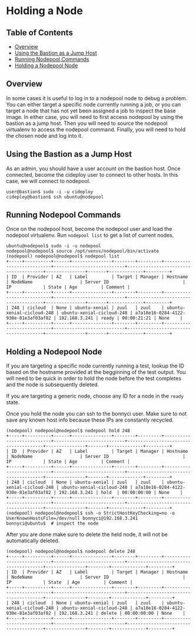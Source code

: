 # Holding a Node

## Table of Contents

* [Overview](#overview)
* [Using the Bastion as a Jump Host](#using-the-bastion-as-a-jump-host)
* [Running Nodepool Commands](#running-nodepool-commands)
* [Holding a Nodepool Node](#holding-a-nodepool-node)

## Overview

In some cases it is useful to log in to a nodepool node to debug a problem. You can either target a specific node currently running a job, or you can target a node that has not yet been assigned a job to inspect the base image. In either case, you will need to first access nodepool by using the bastion as a jump host. Then you will need to source the nodepool virtualenv to access the nodepool command. Finally, you will need to hold the chosen node and log into it.

## Using the Bastion as a Jump Host

As an admin, you should have a user account on the bastion host. Once connected, become the cideploy user to connect to other hosts. In this case, we will connect to nodepool.

```text
user@bastion$ sudo -i -u cideploy
cideploy@bastion$ ssh ubuntu@nodepool
```

## Running Nodepool Commands

Once on the nodepool host, become the nodepool user and load the nodepool virtualenv. Run `nodepool list` to get a list of current nodes.

```text
ubuntu@nodepool$ sudo -i -u nodepool
nodepool@nodepool$ source /opt/venvs/nodepool/bin/activate
(nodepool) nodepool@nodepool$ nodepool list
+-----+----------+------+---------------+--------+---------+---------------------------+---------------------------+--------------------------------------+---------------+-------+-------------+---------+
| ID  | Provider | AZ   | Label         | Target | Manager | Hostname                  | NodeName                  | Server ID                            | IP            | State | Age         | Comment |
+-----+----------+------+---------------+--------+---------+---------------------------+---------------------------+--------------------------------------+---------------+-------+-------------+---------+
| 248 | cicloud  | None | ubuntu-xenial | zuul   | zuul    | ubuntu-xenial-cicloud-248 | ubuntu-xenial-cicloud-248 | a7a18e16-0284-4122-930e-81e3af03af82 | 192.168.3.241 | ready | 00:00:21:21 | None    |
+-----+----------+------+---------------+--------+---------+---------------------------+---------------------------+--------------------------------------+---------------+-------+-------------+---------+
```

## Holding a Nodepool Node

If you are targeting a specific node currently running a test, lookup the ID based on the hostname provided at the begginning of the test output. You will need to be quick in order to hold the node before the test completes and the node is subsequently deleted.

If you are targeting a generic node, choose any ID for a node in the `ready` state.

Once you hold the node you can ssh to the bonnyci user. Make sure to not save any known host info because these IPs are constantly recycled.

```text
(nodepool) nodepool@nodepool$ nodepool hold 248
+-----+----------+------+---------------+--------+---------+---------------------------+---------------------------+--------------------------------------+---------------+-------+-------------+---------+
| ID  | Provider | AZ   | Label         | Target | Manager | Hostname                  | NodeName                  | Server ID                            | IP            | State | Age         | Comment |
+-----+----------+------+---------------+--------+---------+---------------------------+---------------------------+--------------------------------------+---------------+-------+-------------+---------+
| 248 | cicloud  | None | ubuntu-xenial | zuul   | zuul    | ubuntu-xenial-cicloud-248 | ubuntu-xenial-cicloud-248 | a7a18e16-0284-4122-930e-81e3af03af82 | 192.168.3.241 | hold  | 00:00:00:00 | None    |
+-----+----------+------+---------------+--------+---------+---------------------------+---------------------------+--------------------------------------+---------------+-------+-------------+---------+
(nodepool) nodepool@nodepool$ ssh -o StrictHostKeyChecking=no -o UserKnownHostsFile=/dev/null bonnyci@192.168.3.241
bonnyci@ubuntu$  # inspect the node
```

After you are done make sure to delete the held node, it will not be automatically deleted.

```text
(nodepool) nodepool@nodepool$ nodepool delete 248
+-----+----------+------+---------------+--------+---------+---------------------------+---------------------------+--------------------------------------+---------------+--------+-------------+---------+
| ID  | Provider | AZ   | Label         | Target | Manager | Hostname                  | NodeName                  | Server ID                            | IP            | State  | Age         | Comment |
+-----+----------+------+---------------+--------+---------+---------------------------+---------------------------+--------------------------------------+---------------+--------+-------------+---------+
| 248 | cicloud  | None | ubuntu-xenial | zuul   | zuul    | ubuntu-xenial-cicloud-248 | ubuntu-xenial-cicloud-248 | a7a18e16-0284-4122-930e-81e3af03af82 | 192.168.3.241 | delete | 00:00:00:00 | None    |
+-----+----------+------+---------------+--------+---------+---------------------------+---------------------------+--------------------------------------+---------------+--------+-------------+---------+
```
